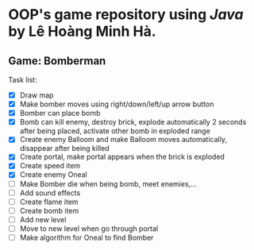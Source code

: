 # OOP's game repository using *Java* by Lê Hoàng Minh Hà.

## Game: Bomberman

Task list:
- [x] Draw map
- [x] Make bomber moves using right/down/left/up arrow button
- [x] Bomber can place bomb
- [x] Bomb can kill enemy, destroy brick, explode automatically 2 seconds after being placed, activate other bomb in exploded range
- [x] Create enemy Balloom and make Balloom moves automatically, disappear after being killed
- [x] Create portal, make portal appears when the brick is exploded
- [x] Create speed item
- [x] Create enemy Oneal
- [ ] Make Bomber die when being bomb, meet enemies,...
- [ ] Add sound effects
- [ ] Create flame item
- [ ] Create bomb item
- [ ] Add new level
- [ ] Move to new level when go through portal 
- [ ] Make algorithm for Oneal to find Bomber
